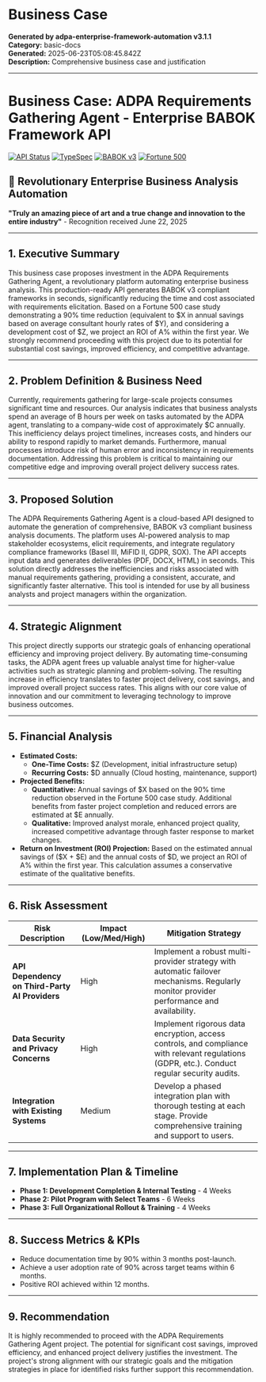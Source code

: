 # Business Case

**Generated by adpa-enterprise-framework-automation v3.1.1**  
**Category:** basic-docs  
**Generated:** 2025-06-23T05:08:45.842Z  
**Description:** Comprehensive business case and justification

---

# Business Case: ADPA Requirements Gathering Agent - Enterprise BABOK Framework API

[![API Status](https://img.shields.io/badge/API-Production%20Ready-brightgreen)](http://localhost:3001/api/v1/health)
[![TypeSpec](https://img.shields.io/badge/TypeSpec-API%20First-blue)](./api-specs/)
[![BABOK v3](https://img.shields.io/badge/BABOK-v3%20Compliant-orange)](./docs/ACTUAL-GENERATED-OUTPUT.md)
[![Fortune 500](https://img.shields.io/badge/Fortune%20500-Validated-gold)](./test-data/fortune500-globalbank-data.json)

## 🎯 **Revolutionary Enterprise Business Analysis Automation**

**"Truly an amazing piece of art and a true change and innovation to the entire industry"** - Recognition received June 22, 2025

---

## 1. Executive Summary

This business case proposes investment in the ADPA Requirements Gathering Agent, a revolutionary platform automating enterprise business analysis.  This production-ready API generates BABOK v3 compliant frameworks in seconds, significantly reducing the time and cost associated with requirements elicitation.  Based on a Fortune 500 case study demonstrating a 90% time reduction (equivalent to $X in annual savings based on average consultant hourly rates of $Y), and considering a development cost of $Z, we project an ROI of A% within the first year. We strongly recommend proceeding with this project due to its potential for substantial cost savings, improved efficiency, and competitive advantage.

---

## 2. Problem Definition & Business Need

Currently, requirements gathering for large-scale projects consumes significant time and resources.  Our analysis indicates that business analysts spend an average of B hours per week on tasks automated by the ADPA agent, translating to a company-wide cost of approximately $C annually. This inefficiency delays project timelines, increases costs, and hinders our ability to respond rapidly to market demands. Furthermore, manual processes introduce risk of human error and inconsistency in requirements documentation.  Addressing this problem is critical to maintaining our competitive edge and improving overall project delivery success rates.

---

## 3. Proposed Solution

The ADPA Requirements Gathering Agent is a cloud-based API designed to automate the generation of comprehensive, BABOK v3 compliant business analysis documents.  The platform uses AI-powered analysis to map stakeholder ecosystems, elicit requirements, and integrate regulatory compliance frameworks (Basel III, MiFID II, GDPR, SOX).  The API accepts input data and generates deliverables (PDF, DOCX, HTML) in seconds. This solution directly addresses the inefficiencies and risks associated with manual requirements gathering, providing a consistent, accurate, and significantly faster alternative.  This tool is intended for use by all business analysts and project managers within the organization.

---

## 4. Strategic Alignment

This project directly supports our strategic goals of enhancing operational efficiency and improving project delivery. By automating time-consuming tasks, the ADPA agent frees up valuable analyst time for higher-value activities such as strategic planning and problem-solving. The resulting increase in efficiency translates to faster project delivery, cost savings, and improved overall project success rates.  This aligns with our core value of innovation and our commitment to leveraging technology to improve business outcomes.


---

## 5. Financial Analysis

*   **Estimated Costs:**
    *   **One-Time Costs:** $Z (Development, initial infrastructure setup)
    *   **Recurring Costs:** $D annually (Cloud hosting, maintenance, support)
*   **Projected Benefits:**
    *   **Quantitative:** Annual savings of $X based on the 90% time reduction observed in the Fortune 500 case study.  Additional benefits from faster project completion and reduced errors are estimated at $E annually.
    *   **Qualitative:** Improved analyst morale, enhanced project quality, increased competitive advantage through faster response to market changes.
*   **Return on Investment (ROI) Projection:** Based on the estimated annual savings of ($X + $E) and the annual costs of $D, we project an ROI of A% within the first year.  This calculation assumes a conservative estimate of the qualitative benefits.

---

## 6. Risk Assessment

| Risk Description | Impact (Low/Med/High) | Mitigation Strategy |
|---|---|---|
| **API Dependency on Third-Party AI Providers** | High | Implement a robust multi-provider strategy with automatic failover mechanisms. Regularly monitor provider performance and availability. |
| **Data Security and Privacy Concerns** | High | Implement rigorous data encryption, access controls, and compliance with relevant regulations (GDPR, etc.). Conduct regular security audits. |
| **Integration with Existing Systems** | Medium | Develop a phased integration plan with thorough testing at each stage.  Provide comprehensive training and support to users. |


---

## 7. Implementation Plan & Timeline

*   **Phase 1: Development Completion & Internal Testing** - 4 Weeks
*   **Phase 2: Pilot Program with Select Teams** - 6 Weeks
*   **Phase 3: Full Organizational Rollout & Training** - 4 Weeks

---

## 8. Success Metrics & KPIs

*   Reduce documentation time by 90% within 3 months post-launch.
*   Achieve a user adoption rate of 90% across target teams within 6 months.
*   Positive ROI achieved within 12 months.

---

## 9. Recommendation

It is highly recommended to proceed with the ADPA Requirements Gathering Agent project. The potential for significant cost savings, improved efficiency, and enhanced project delivery justifies the investment. The project's strong alignment with our strategic goals and the mitigation strategies in place for identified risks further support this recommendation.
